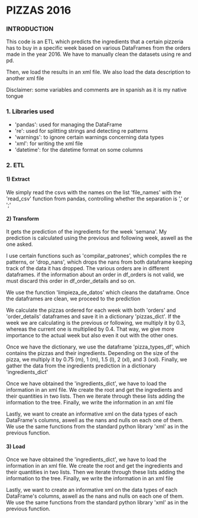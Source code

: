 # PIZZAS 2016

### INTRODUCTION

This code is an ETL which predicts the ingredients that a certain pizzeria
has to buy in a specific week based on various DataFrames from the orders
made in the year 2016. We have to manually clean the datasets using re and pd.

Then, we load the results in an xml file. We also load the data description to another xml file

Disclaimer: some variables and comments are in spanish as it is my native tongue

### 1. Libraries used
- 'pandas': used for managing the DataFrame
- 're': used for splitting strings and detecting re patterns
- 'warnings': to ignore certain warnings concerning data types
- 'xml': for writing the xml file
- 'datetime': for the datetime format on some columns

### 2. ETL
#### 1) Extract
We simply read the csvs with the names on the list 'file_names' with the 'read_csv' function from pandas, controlling whether the separation is ',' or ';'

#### 2) Transform
It gets the prediction of the ingredients for the week 'semana'. My prediction is calculated using the previous and following week, aswell as the one asked. 

I use certain functions such as 'compilar_patrones', which compiles the re patterns, or 'drop_nans', which drops the nans from both dataframe keeping track of the data it has dropped. The various orders are in different dataframes. if the information about an order in df_orders is not valid, we must discard this order in df_order_details and so on.

We use the function 'limpieza_de_datos' which cleans the dataframe. Once the dataframes are clean, we proceed to the prediction

We calculate the pizzas ordered for each week with both 'orders' and 'order_details' dataframes and save it in a dictionary 'pizzas_dict'. If the week we are calculating is the previous or following, we multiply it by 0.3, whereas the current one is multiplied by 0.4. That way, we give more importance to the actual week but also even it out with the other ones. 

Once we have the dictionary, we use the dataframe 'pizza_types_df', which contains the pizzas and their ingredients. Depending on the size of the pizza, we multiply it by 0.75 (m), 1 (m), 1.5 (l), 2 (xl), and 3 (xxl). Finally, we gather the data from the ingredients prediction in a dictionary 'ingredients_dict'

Once we have obtained the 'ingredients_dict', we have to load the information in an xml file. We create the root and get the ingredients and their quantities in two lists. Then we iterate through these lists adding the information to the tree. Finally, we write the information in an xml file

Lastly, we want to create an informative xml on the data types of each DataFrame's columns, aswell as the nans and nulls on each one of them. We use the same functions from the standard python library 'xml' as in the previous function. 

#### 3) Load
Once we have obtained the 'ingredients_dict', we have to load the information in an xml file. We create the root and get the ingredients and their quantities in two lists. Then we iterate through these lists adding the information to the tree. Finally, we write the information in an xml file

Lastly, we want to create an informative xml on the data types of each DataFrame's columns, aswell as the nans and nulls on each one of them. We use the same functions from the standard python library 'xml' as in the previous function. 
